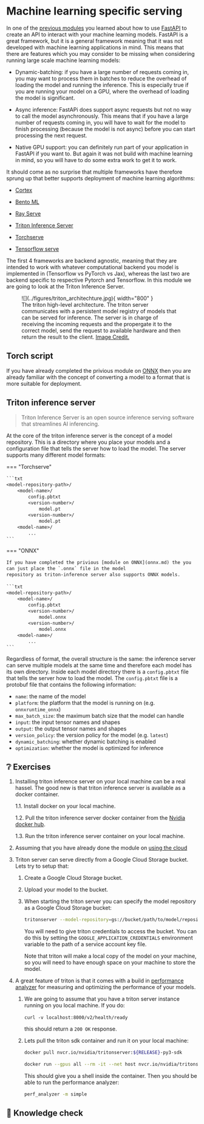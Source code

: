 # Machine learning specific serving

In one of the [previous modules](../s7_deployment/apis.md) you learned about how to use 
[FastAPI](https://fastapi.tiangolo.com/) to create an API to interact with your machine learning models. FastAPI is a 
great framework, but it is a general framework meaning that it was not developed with machine learning applications in 
mind. This means that there are features which you may consider to be missing when considering running large scale 
machine learning models:

* Dynamic-batching: if you have a large number of requests coming in, you may want to process them in batches to 
    reduce the overhead of loading the model and running the inference. This is especially true if you are running your 
    model on a GPU, where the overhead of loading the model is significant.

* Async inference: FastAPi does support async requests but not no way to call the model asynchronously. This means that 
    if you have a large number of requests coming in, you will have to wait for the model to finish processing (because 
    the model is not async) before you can start processing the next request.

* Native GPU support: you can definitely run part of your application in FastAPI if you want to. But again it was not 
    build with machine learning in mind, so you will have to do some extra work to get it to work.

It should come as no surprise that multiple frameworks have therefore sprung up that better supports deployment of
machine learning algorithms:

* [Cortex](https://github.com/cortexlabs/cortex)

* [Bento ML](https://github.com/bentoml/bentoml)

* [Ray Serve](https://docs.ray.io/en/master/serve/)

* [Triton Inference Server](https://docs.nvidia.com/deeplearning/triton-inference-server/user-guide/docs/index.html)

* [Torchserve](https://pytorch.org/serve/)

* [Tensorflow serve](https://github.com/tensorflow/serving)

The first 4 frameworks are backend agnostic, meaning that they are intended to work with whatever computational backend
you model is implemented in (Tensorflow vs PyTorch vs Jax), whereas the last two are backend specific to respective
Pytorch and Tensorflow. In this module we are going to look at the Triton Inference Server.

<figure markdown>
![](../figures/triton_architechture.jpg){ width="800" }
<figcaption>
The triton high-level architecture. The triton server communicates with a persistent model registry of models that can be served for inference. The server is in charge of receiving the incoming requests and the propergate it to the correct model, send the request to available hardware and then return the result to the client.
<a
href="https://docs.nvidia.com/deeplearning/triton-inference-server/user-guide/docs/user_guide/architecture.html">
Image Credit.
</a>
</figcaption>
</figure>



## Torch script

If you have already completed the privious module on [ONNX](onnx.md) then you are already familiar with the concept of
converting a model to a format that is more suitable for deployment. 


## Triton inference server

> Triton Inference Server is an open source inference serving software that streamlines AI inferencing.

At the core of the triton inference server is the concept of a model repository. This is a directory where you place
your models and a configuration file that tells the server how to load the model. The server supports many different
model formats:




=== "Torchserve"

    ```txt
    <model-repository-path>/
        <model-name>/
            config.pbtxt
            <version-number>/
                model.pt
            <version-number>/
                model.pt
        <model-name>/
            ...
    ```

=== "ONNX"

    If you have completed the privious [module on ONNX](onnx.md) the you can just place the `.onnx` file in the model
    repository as triton-inference server also supports ONNX models.

    ```txt
    <model-repository-path>/
        <model-name>/
            config.pbtxt
            <version-number>/
                model.onnx
            <version-number>/
                model.onnx
        <model-name>/
            ...
    ```

Regardless of format, the overall structure is the same: the inference server can serve multiple models at the same time
and therefore each model has its own directory. Inside each model directory there is a `config.pbtxt` file that tells the
server how to load the model. The `config.pbtxt` file is a protobuf file that contains the following information:

* `name`: the name of the model
* `platform`: the platform that the model is running on (e.g. `onnxruntime_onnx`)
* `max_batch_size`: the maximum batch size that the model can handle
* `input`: the input tensor names and shapes
* `output`: the output tensor names and shapes
* `version_policy`: the version policy for the model (e.g. `latest`)
* `dynamic_batching`: whether dynamic batching is enabled
* `optimization`: whether the model is optimized for inference


## ❔ Exercises

1. Installing triton inference server on your local machine can be a real hassel. The good new is that triton inference
    server is available as a docker container. 

    1.1. Install docker on your local machine.

    1.2. Pull the triton inference server docker container from the [Nvidia docker hub](https://ngc.nvidia.com/catalog/containers/nvidia:tritonserver).

    1.3. Run the triton inference server container on your local machine.

2. Assuming that you have already done the module on [using the cloud](../s)


2. Triton server can serve directly from a Google Cloud Storage bucket. Lets try to setup that:

    1. Create a Google Cloud Storage bucket.

    2. Upload your model to the bucket.

    3. When starting the triton server you can specify the model repository as a Google Cloud Storage bucket:
    
        ```bash
        tritonserver --model-repository=gs://bucket/path/to/model/repository ...
        ```

        You will need to give triton credentials to access the bucket. You can do this by setting the `GOOGLE_APPLICATION_CREDENTIALS` environment variable to the path of a service account key file.

        Note that triton will make a local copy of the model on your machine, so you will need to have enough space on your machine to store the model.

3. A great feature of triton is that it comes with a build in [performance analyzer](https://docs.nvidia.com/deeplearning/triton-inference-server/user-guide/docs/client/src/c%2B%2B/perf_analyzer/README.html) for measuring and optimizing the performance of your models. 

    1. We are going to assume that you have a triton server instance running on you local machine. If you do:

        ```curl -v localhost:8000/v2/health/ready```

        this should return a `200 OK` response.

    2. Lets pull the triton sdk container and run it on your local machine:

        ```bash
        docker pull nvcr.io/nvidia/tritonserver:${RELEASE}-py3-sdk
        ```

        

        ```bash
        docker run --gpus all --rm -it --net host nvcr.io/nvidia/tritonserver:${RELEASE}-py3-sdk
        ```

        This should give you a shell inside the container. Then you should be able to run the performance analyzer:

        ```bash
        perf_analyzer -m simple
        ```

## 🧠 Knowledge check
